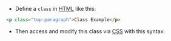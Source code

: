 - Define a  `class` in [HTML](contents-html.md) like this:
```html
<p class="top-paragraph">Class Example</p>
```

- Then access and modify this class via [CSS](content-css.md) with this syntax:
```

```